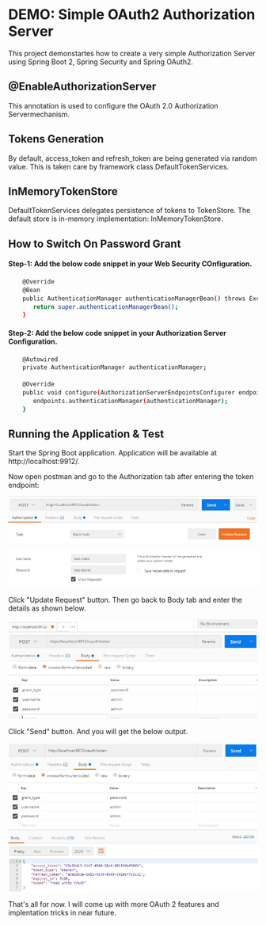# DEMO: Simple OAuth2 Authorization Server 
This project demonstartes how to create a very simple Authorization Server using Spring Boot 2, Spring Security and Spring OAuth2.

## @EnableAuthorizationServer
This annotation is used to configure the OAuth 2.0 Authorization Servermechanism.

## Tokens Generation
By default, access_token and refresh_token are being generated via random value. This is taken care by framework class DefaultTokenServices.

## InMemoryTokenStore
DefaultTokenServices delegates persistence of tokens to TokenStore. The default store is in-memory implementation: InMemoryTokenStore.

## How to Switch On Password Grant

#### Step-1: Add the below code snippet in your Web Security COnfiguration.

```bash
    @Override
    @Bean
    public AuthenticationManager authenticationManagerBean() throws Exception {
       return super.authenticationManagerBean();
    }
```
#### Step-2: Add the below code snippet in your Authorization Server Configuration.

```bash
	@Autowired
	private AuthenticationManager authenticationManager;
	
	@Override
	public void configure(AuthorizationServerEndpointsConfigurer endpoints) {
	   endpoints.authenticationManager(authenticationManager);
	}
```
## Running the Application & Test

Start the Spring Boot application. Application will be available at http://localhost:9912/.

Now open postman and go to the Authorization tab after entering the token endpoint:

![Output](https://github.com/codelovin-projects/simple-oauth2-server/blob/master/src/main/resources/static/auth-postman-authorization.JPG)

Click "Update Request" button. Then go back to Body tab and enter the details as shown below.

![Output](https://github.com/codelovin-projects/simple-oauth2-server/blob/master/src/main/resources/static/auth-postman-body.JPG)

Click "Send" button. And you will get the below output.

![Output](https://github.com/codelovin-projects/simple-oauth2-server/blob/master/src/main/resources/static/auth-postman-output.JPG)

That's all for now. I will come up with more OAuth 2 features and implentation tricks in near future.
